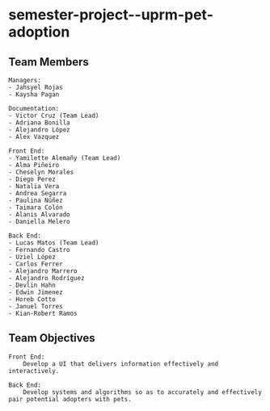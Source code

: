 # semester-project--uprm-pet-adoption

## Team Members
    Managers:
    - Jahsyel Rojas
    - Kaysha Pagan

    Documentation:
    - Victor Cruz (Team Lead)
    - Adriana Bonilla
    - Alejandro López
    - Alex Vazquez

    Front End:
    - Yamilette Alemañy (Team Lead)
    - Alma Piñeiro
    - Cheselyn Morales
    - Diego Perez
    - Natalia Vera
    - Andrea Segarra
    - Paulina Núñez
    - Taimara Colón
    - Alanis Alvarado
    - Daniella Melero

    Back End:
    - Lucas Matos (Team Lead)
    - Fernando Castro
    - Uziel López
    - Carlos Ferrer
    - Alejandro Marrero
    - Alejandro Rodríguez
    - Devlin Hahn
    - Edwin Jimenez
    - Horeb Cotto
    - Januel Torres 
    - Kian-Robert Ramos

## Team Objectives
    Front End:
        Develop a UI that delivers information effectively and interactively. 

    Back End:
        Develop systems and algorithms so as to accurately and effectively pair potential adopters with pets.
        